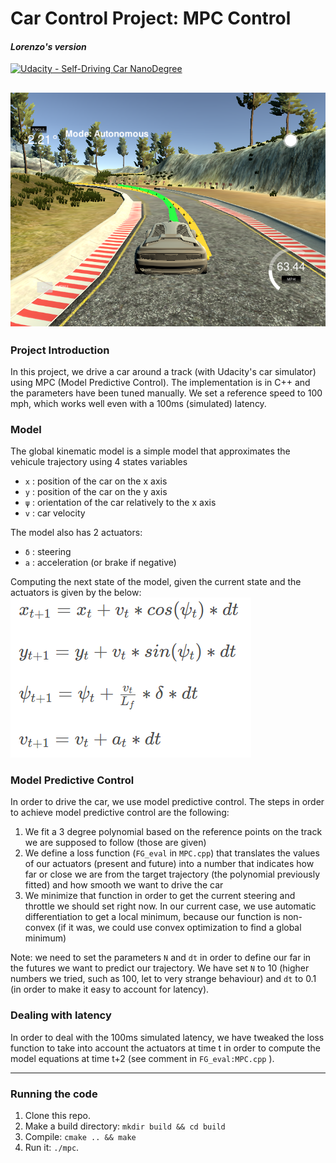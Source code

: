# **Car Control Project: MPC Control**
#### _Lorenzo's version_
[![Udacity - Self-Driving Car NanoDegree](https://s3.amazonaws.com/udacity-sdc/github/shield-carnd.svg)](http://www.udacity.com/drive)

[results]: ./simulator.png
[model]: ./model.png

![alt text][results]
---
### Project Introduction
In this project, we drive a car around a track (with Udacity's car simulator) using MPC (Model Predictive Control).
The implementation is in C++ and the parameters have been tuned manually. We set a reference speed to 100 mph, which works well even with a 100ms (simulated) latency.

### Model
The global kinematic model is a simple model that approximates the vehicule trajectory using 4 states variables
- `x` : position of the car on the x axis
- `y` : position of the car on the y axis
- `ψ` : orientation of the car relatively to the x axis
- `v` : car velocity

The model also has 2 actuators:
- `δ` : steering
- `a` : acceleration (or brake if negative)

Computing the next state of the model, given the current state and the actuators is given by the below:
![alt text][model]


### Model Predictive Control
In order to drive the car, we use model predictive control. The steps in order to achieve model predictive control are the following:
1. We fit a 3 degree polynomial based on the reference points on the track we are supposed to follow (those are given)
2. We define a loss function (`FG_eval` in `MPC.cpp`) that translates the values of our actuators (present and future) into a number that indicates how far or close we are from the target trajectory (the polynomial previously fitted) and how smooth we want to drive the car
3. We minimize that function in order to get the current steering and throttle we should set right now. In our current case, we use automatic differentiation to get a local minimum, because our function is non-convex (if it was, we could use convex optimization to find a global minimum)

Note: we need to set the parameters `N` and `dt` in order to define our far in the futures we want to predict our trajectory. We have set `N` to 10 (higher numbers we tried, such as 100, let to very strange behaviour) and `dt` to 0.1 (in order to make it easy to account for latency).


### Dealing with latency
In order to deal with the 100ms simulated latency, we have tweaked the loss function to take into account the actuators at time t in order to compute the model equations at time t+2 (see comment in `FG_eval:MPC.cpp` ).



---


### Running the code

1. Clone this repo.
2. Make a build directory: `mkdir build && cd build`
3. Compile: `cmake .. && make`
4. Run it: `./mpc`.

